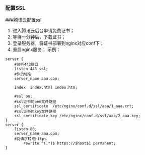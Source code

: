 ### 配置SSL

###腾讯云配置ssl
1. 进入腾讯云后台申请免费证书；
2. 等待一分钟后，下载证书；
3. 登录服务器，将证书部署到nginx对应conf下；
4. 重启nginx服务；
示例：

```
server {
    #监听443端口
    listen 443 ssl;
    #你的域名
    server_name aaa.com;

    index  index.html index.htm;

    #ssl on;
    #ssl证书的pem文件路径
    ssl_certificate  /etc/nginx/conf.d/ssl/aaa/1_aaa.crt;
    #ssl证书的key文件路径
    ssl_certificate_key /etc/nginx/conf.d/ssl/aaa/2_aaa.key;
}
server {
    listen 80;
    server_name aaa.com;
    #将请求转成https
        rewrite ^(.*)$ https://$host$1 permanent;
}
```